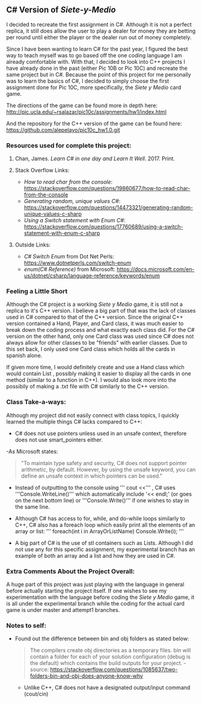 ## C# Version of *Siete-y-Medio*

I decided to recreate the first assignment in C#. Although it is not a perfect replica, it still does
allow the user to play a dealer for money they are betting per round until either the player or the 
dealer run out of money completely.

Since I have been wanting to learn C# for the past year, I figured the best way to teach myself
was to go based off the one coding language I am already comfortable with. With that, I decided to
look into C++ projects I have already done in the past (either Pic 10B or Pic 10C) and recreate the
same project but in C#. Because the point of this project for me personally was to learn the basics
of C#, I decided to simply choose the first assignment done for Pic 10C, more specifically, the 
*Siete y Medio* card game. 

The directions of the game can be found more in depth here: 
http://pic.ucla.edu/~rsalazar/pic10c/assignments/hw1/index.html

And the repository for the C++ version of the game can be found here: 
https://github.com/alepelayo/pic10c_hw1.0.git

### Resources used for complete this project: 
1. Chan, James. _Learn C# in one day and Learn It Well_. 2017. Print.
2. Stack Overflow Links:
	- *How to read char from the console*: https://stackoverflow.com/questions/19860677/how-to-read-char-from-the-console
	- *Generating random, unique values C#*: https://stackoverflow.com/questions/14473321/generating-random-unique-values-c-sharp
	- *Using a Switch statement with Enum C#*: https://stackoverflow.com/questions/17760689/using-a-switch-statement-with-enum-c-sharp
	
3. Outside Links: 
	- *C# Switch Enum* from Dot Net Perls: https://www.dotnetperls.com/switch-enum
	- *enum(C# Reference)* from Microsoft: https://docs.microsoft.com/en-us/dotnet/csharp/language-reference/keywords/enum

### Feeling a Little Short

Although the C# project is a working *Siete y Medio* game, it is still not a replica to it's C++ version.
I believe a big part of that was the lack of classes used in C# compared to that of the C++ version. Since
the original C++ version contained a Hand, Player, and Card class, it was much easier to break down the 
coding process and what exactly each class did. For the C# version on the other hand, only one Card class 
was used since C# does not always allow for other classes to be "friends" with earlier classes. Due to this
set back, I only used one Card class which holds all the cards in spanish alone.  

If given more time, I would definitely create and use a Hand class which would contain List<Card> , possibly
making it easier to display all the cards in one method (similar to a function in C++). I would also look more
into the possibily of making a .txt file with C# similarly to the C++ version. 

### Class Take-a-ways:

Although my project did not easily connect with class topics, I quickly learned the multiple things C# lacks
compared to C++: 
- C# does not use pointers unless used in an unsafe context, therefore does 
not use smart_pointers either.
 
-As Microsoft states: 

> "To maintain type safety and security, C# does not support pointer arithmetic, by default.
> However, by using the unsafe keyword, you can define an unsafe context in which pointers can be used."

- Instead of outputting to the console using ''' cout <<''' , C# uses '''Console.WriteLine()''' which automatically 
include '<< endl;' (or goes on the next bottom line) or '''Console.Write()''' if one wishes to stay in the same
line. 

- Although C# has access to for, while, and do-while loops similarly to C++, C# also has a foreach loop which
easily print all the elements of an array or list:
'''
	 foreach(int i in ArrayOrListName)
		Console.Write(i);
'''
- A big part of C# is the use of stl containers such as Lists. Although I did not use any for this specific
assignment, my experimental branch has an example of both an array and a list and how they are used in C#.

### Extra Comments About the Project Overall:

A huge part of this project was just playing with the language in general before actually starting the project
itself. If one wishes to see my experimentation with the language before coding the *Siete y Medio* game, 
it is all under the experimental branch while the coding for the actual card game is under master and attempt1 branches.


### Notes to self:

- Found out the difference between bin and obj folders as stated below:
	> The compilers create obj directories as a temporary files.
	> bin will contain a folder for each of your solution configuration 
	> (debug is the default) which contains the build outputs for your project.
		- source: https://stackoverflow.com/questions/1085637/two-folders-bin-and-obj-does-anyone-know-why
	
	- Unlike C++, C# does not have a designated output/input command (cout/cin)
